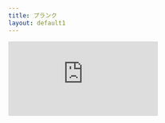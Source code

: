 ```yaml
---
title: プランク
layout: default1
---
```

<iframe src="https://www.youtube.com/embed/UgkU2S8VUX4" title="【最強プランク】初心者オススメ！腹筋を鍛える体幹トレーニング「プランク」の正しいやり方" frameborder="0" allow="accelerometer; autoplay; clipboard-write; encrypted-media; gyroscope; picture-in-picture; web-share" referrerpolicy="strict-origin-when-cross-origin" allowfullscreen></iframe>
